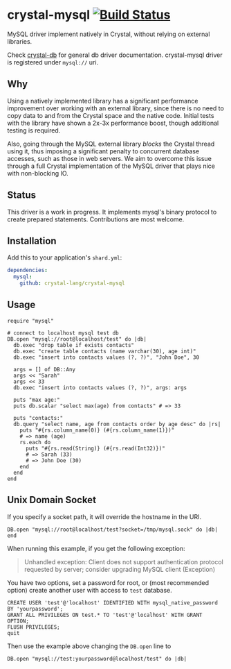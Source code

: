 # crystal-mysql [![Build Status](https://travis-ci.org/crystal-lang/crystal-mysql.svg?branch=master)](https://travis-ci.org/crystal-lang/crystal-mysql)


MySQL driver implement natively in Crystal, without relying on external libraries.

Check [crystal-db](https://github.com/crystal-lang/crystal-db) for general db driver documentation. crystal-mysql driver is registered under `mysql://` uri.

## Why

Using a natively implemented library has a significant performance improvement over working with an external library, since there is no need to copy data to and from the Crystal space and the native code. Initial tests with the library have shown a 2x-3x performance boost, though additional testing is required.

Also, going through the MySQL external library *blocks* the Crystal thread using it, thus imposing a significant penalty to concurrent database accesses, such as those in web servers. We aim to overcome this issue through a full Crystal implementation of the MySQL driver that plays nice with non-blocking IO.

## Status

This driver is a work in progress. 
It implements mysql's binary protocol to create prepared statements.
Contributions are most welcome.

## Installation

Add this to your application's `shard.yml`:

```yml
dependencies:
  mysql:
    github: crystal-lang/crystal-mysql
```

## Usage

```crystal
require "mysql"

# connect to localhost mysql test db
DB.open "mysql://root@localhost/test" do |db|
  db.exec "drop table if exists contacts"
  db.exec "create table contacts (name varchar(30), age int)"
  db.exec "insert into contacts values (?, ?)", "John Doe", 30

  args = [] of DB::Any
  args << "Sarah"
  args << 33
  db.exec "insert into contacts values (?, ?)", args: args

  puts "max age:"
  puts db.scalar "select max(age) from contacts" # => 33

  puts "contacts:"
  db.query "select name, age from contacts order by age desc" do |rs|
    puts "#{rs.column_name(0)} (#{rs.column_name(1)})"
    # => name (age)
    rs.each do
      puts "#{rs.read(String)} (#{rs.read(Int32)})"
      # => Sarah (33)
      # => John Doe (30)
    end
  end
end
```

## Unix Domain Socket

If you specify a socket path, it will override the hostname in the URI.

```crystal
DB.open "mysql://root@localhost/test?socket=/tmp/mysql.sock" do |db|
end
```

When running this example, if you get the following exception:

> Unhandled exception: Client does not support authentication protocol requested by server; consider upgrading MySQL client (Exception)

You have two options, set a password for root, or (most recommended option) create another user with access to `test` database.

```mysql
CREATE USER 'test'@'localhost' IDENTIFIED WITH mysql_native_password BY 'yourpassword';
GRANT ALL PRIVILEGES ON test.* TO 'test'@'localhost' WITH GRANT OPTION;
FLUSH PRIVILEGES;
quit
```

Then use the example above changing the `DB.open` line to

```crystal
DB.open "mysql://test:yourpassword@localhost/test" do |db|
```
